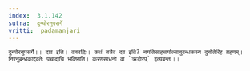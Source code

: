 ```yaml
---
index:  3.1.142
sutra:  दुन्योरनुपसर्गे
vritti:  padamanjari
---
```


	दुन्योरनुपसर्गे।। दाव इति। वनवह्निः। कथं तत्रैव दव इति? नयतिसाहचर्यात्सानुबन्धकस्य दुनोतेरिह ग्रहणम्। निरनुबन्धकाद्दवतेः पचाद्यचि भविष्यति। करणसाधनो वा `ऋदोरप्` इत्यबन्तः।।
